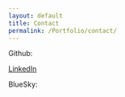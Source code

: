 ```yaml
---
layout: default
title: Contact
permalink: /Portfolio/contact/
---
```



Github:

[LinkedIn](https://www.linkedin.com/in/alex-o%E2%80%99nions-025329276/)

BlueSky:
